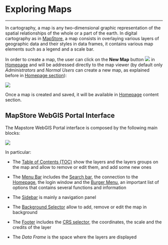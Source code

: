 # Exploring Maps
****************

In cartography, a map is any two-dimensional graphic representation of the spatial relationships of the whole or a part of the earth. In digital cartography as in [MapStore](https://mapstore.geo-solutions.it/mapstore/#/), a map consists in overlaying various layers of geographic data and their styles in data frames, it contains various map elements such as a legend and a scale bar.

In order to create a map, the user can click on the **New Map** button <img src="../img/button/new-map-icon.jpg" class="ms-docbutton"/> in [Homepage](https://mapstore.geo-solutions.it/mapstore/#/) and will be addressed directly to the map viewer (by default only *Administrators* and *Normal Users* can create a new map, as explained before in [Homepage section](home-page.md)):

<img src="../img/exploring-maps/map-viewer.jpg" class="ms-docimage"/>

Once a map is created and saved, it will be available in [Homepage](https://mapstore.geo-solutions.it/mapstore/#/) content section.

## MapStore WebGIS Portal Interface

The Mapstore WebGIS Portal interface is composed by the following main blocks:

<img src="../img/exploring-maps/gui.jpg" class="ms-docimage" tyle="max-width:700px;"/>

In particular:

* The [Table of Contents (TOC)](toc.md) show the layers and the layers groups on the map and allow to remove or edit them, and add some new ones

* The [Menu Bar](menu-bar.md) includes the [Search bar](menu-bar.md#search-bar), the connection to the [Homepage](https://mapstore.geo-solutions.it/mapstore/#/), the login window and the [Burger Menu](menu-bar.md#burger-menu), an important list of options that contains several functions and information

* The [Sidebar](side-bar.md) is mainly a navigation panel

* The [Background Selector](background.md) allow to add, remove or edit the map in background

* The [Footer](footer.md) includes the [CRS selector](footer.md#crs-selector), the coordinates, the scale and the credits of the layer

* The *Data Frame* is the space where the layers are displayed
